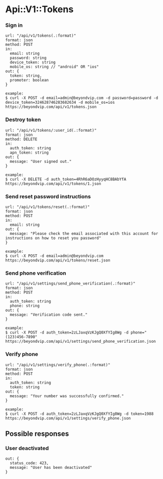 # Api::V1::Tokens

### Sign in
    url: "/api/v1/tokens(.:format)"
    format: json
    method: POST
    in:
      email: string
      password: string
      device_token: string
      mobile_os: string // "android" OR "ios"
    out: {
      token: string,
      promoter: boolean
    }

    example:
    $ curl -X POST -d email=admin@beyondvip.com -d password=password -d device_token=324628746283682634 -d mobile_os=ios https://beyondvip.com/api/v1/tokens.json

### Destroy token
    url: "/api/v1/tokens/:user_id(.:format)"
    format: json
    method: DELETE
    in:
      auth_token: string
      apn_token: string
    out: {
      message: "User signed out."
    }

    example:
    $ curl -X DELETE -d auth_token=4RhR6aDOzHyyqHC8BAbYfA https://beyondvip.com/api/v1/tokens/1.json

### Send reset password instructions
    url: "/api/v1/tokens/reset(.:format)"
    format: json
    method: POST
    in:
      email: string
    out: {
      message: "Please check the email associated with this account for instructions on how to reset you password"
    }

    example:
    $ curl -X POST -d email=admin@beyondvip.com https://beyondvip.com/api/v1/tokens/reset.json

### Send phone verification
    url: "/api/v1/settings/send_phone_verification(.:format)"
    format: json
    method: POST
    in:
      auth_token: string
      phone: string
    out: {
      message: "Verification code sent."
    }

    example:
    $ curl -X POST -d auth_token=2zLJaxqVzKJgQ0XfYIg8Wg -d phone="(123)456-7890" https://beyondvip.com/api/v1/settings/send_phone_verification.json

### Verify phone
    url: "/api/v1/settings/verify_phone(.:format)"
    format: json
    method: POST
    in:
      auth_token: string
      token: string
    out: {
      message: "Your number was successfully confirmed."
    }

    example:
    $ curl -X POST -d auth_token=2zLJaxqVzKJgQ0XfYIg8Wg -d token=1988 https://beyondvip.com/api/v1/settings/verify_phone.json

## Possible responses

### User deactivated
    out: {
      status_code: 423,
      message: "User has been deactivated"
    }
